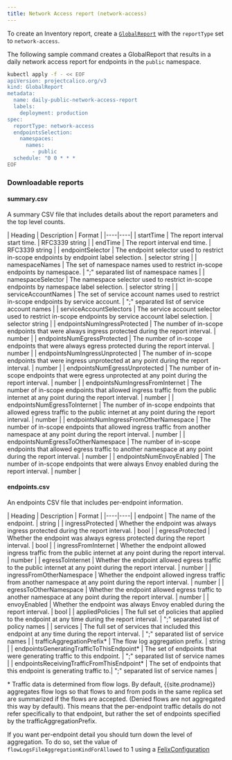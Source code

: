 ```yaml
---
title: Network Access report (network-access)
---
```


To create an Inventory report, create a [`GlobalReport`](../calicoctl/resources/globalreport) with the `reportType` 
set to `network-access`.

The following sample command creates a GlobalReport that results in a daily network access report for
endpoints in the `public` namespace.

```bash
kubectl apply -f - << EOF
apiVersion: projectcalico.org/v3
kind: GlobalReport
metadata:
  name: daily-public-network-access-report
  labels:
    deployment: production
spec:
  reportType: network-access
  endpointsSelection:
    namespaces:
      names:
        - public
  schedule: "0 0 * * *
EOF
```

### Downloadable reports

#### summary.csv

A summary CSV file that includes details about the report parameters and the top level counts.

| Heading | Description | Format |
|----|----|
| startTime                             | The report interval start time. | RFC3339 string |
| endTime                               | The report interval end time. | RFC3339 string |
| endpointSelector                      | The endpoint selector used to restrict in-scope endpoints by endpoint label selection. | selector string |
| namespaceNames                        | The set of namespace names used to restrict in-scope endpoints by namespace. | ";" separated list of namespace names |
| namespaceSelector                     | The namespace selector used to restrict in-scope endpoints by namespace label selection. | selector string |
| serviceAccountNames                   | The set of service account names used to restrict in-scope endpoints by service account. | ";" separated list of service account names |
| serviceAccountSelectors               | The service account selector used to restrict in-scope endpoints by service account label selection. | selector string |
| endpointsNumIngressProtected          | The number of in-scope endpoints that were always ingress protected during the report interval. | number |
| endpointsNumEgressProtected           | The number of in-scope endpoints that were always egress protected during the report interval. | number |
| endpointsNumIngressUnprotected        | The number of in-scope endpoints that were ingress unprotected at any point during the report interval. | number |
| endpointsNumEgressUnprotected         | The number of in-scope endpoints that were egress unprotected at any point during the report interval. | number |
| endpointsNumIngressFromInternet       | The number of in-scope endpoints that allowed ingress traffic from the public internet at any point during the report interval. | number |
| endpointsNumEgressToInternet          | The number of in-scope endpoints that allowed egress traffic to the public internet at any point during the report interval. | number |
| endpointsNumIngressFromOtherNamespace | The number of in-scope endpoints that allowed ingress traffic from another namespace at any point during the report interval. | number |
| endpointsNumEgressToOtherNamespace    | The number of in-scope endpoints that allowed egress traffic to another namespace at any point during the report interval. | number |
| endpointsNumEnvoyEnabled              | The number of in-scope endpoints that were always Envoy enabled during the report interval. | number |

#### endpoints.csv

An endpoints CSV file that includes per-endpoint information.

| Heading | Description | Format |
|----|----|
| endpoint                                    | The name of the endpoint. | string |
| ingressProtected                            | Whether the endpoint was always ingress protected during the report interval. | bool |
| egressProtected                             | Whether the endpoint was always egress protected during the report interval. | bool |
| ingressFromInternet                         | Whether the endpoint allowed ingress traffic from the public internet at any point during the report interval. | number |
| egressToInternet                            | Whether the endpoint allowed egress traffic to the public internet at any point during the report interval. | number |
| ingressFromOtherNamespace                   | Whether the endpoint allowed ingress traffic from another namespace at any point during the report interval. | number |
| egressToOtherNamespace                      | Whether the endpoint allowed egress traffic to another namespace at any point during the report interval. | number |
| envoyEnabled                                | Whether the endpoint was always Envoy enabled during the report interval. | bool |
| appliedPolicies                             | The full set of policies that applied to the endpoint at any time during the report interval. | ";" separated list of policy names |
| services                                    | The full set of services that included this endpoint at any time during the report interval. | ";" separated list of service names |
| trafficAggregationPrefix\*                  | The flow log aggregation prefix. | string |
| endpointsGeneratingTrafficToThisEndpoint\*  | The set of endpoints that were generating traffic to this endpoint. | ";" separated list of service names |
| endpointsReceivingTrafficFromThisEndpoint\* | The set of endpoints that this endpoint is generating traffic to.| ";" separated list of service names |

\* Traffic data is determined from flow logs. By default, {{site.prodname}} aggregates flow logs so that flows to 
   and from pods in the same replica set are summarized if the flows are accepted. (Denied flows are not aggregated this 
   way by default). This means that the per-endpoint traffic details do not refer specifically to that endpoint, but
   rather the set of endpoints specified by the trafficAggregationPrefix.
   
   If you want per-endpoint detail you should turn down the level of aggregation.  To do so,
   set the value of `flowLogsFileAggregationKindForAllowed` to 1 using a [FelixConfiguration][felixconfig]

[felixconfig]: /{{page.version}}/reference/calicoctl/resources/felixconfig
